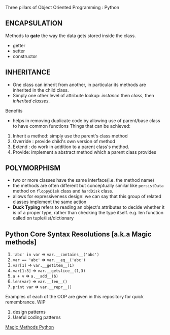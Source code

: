 
Three pillars of Object Oriented Programming : Python

## ENCAPSULATION
Methods to **gate** the way the data gets stored inside the class.
 
- getter 
- setter  
- constructor

## INHERITANCE
- One class can inherit from another, in particular its methods are inherited in the child class. 
- Simply one other level of attribute lookup: _instance_ then _class_, then _inherited classes_.

Benefits
- helps in removing duplicate code by allowing use of parent/base class to have common functions
Things that can be achieved:
 1. Inherit a method: simply use the parent's class method
 2. Override : provide child's own version of method
 3. Extend : do work in addition to a parent class's method.
 4. Provide: implement a abstract method which a parent class provides

## POLYMORPHISM
- two or more classes have the same interface(i.e. the method name)
- the methods are often different but conceptually similar like `persistData` method on `floppyDisk` class and `hardDisk` class.
- allows for expressiveness design: we can say that this group of related classes implement the same action 
- **Duck Typing** refers to reading an object's attributes to decide whether it is of a proper type, rather than checking the type itself.
e.g. len function called on tuple/list/dictionary 


## Python Core Syntax Resolutions [a.k.a Magic methods]
1. ```'abc' in var```   =>  ```var.__contains__('abc')```
2. ```var == 'abc'```   =>  ```var.__eq__('abc')```
3. ```var[1]``` => ```var.__getitem__(1)```
4. ```var[1:3]``` => ```var.__getslice__(1,3)```
5. ```a + v``` => ```a.__add__(b)```
6. ```len(var)``` => ```var.__len__()```
7. ```print var``` => ```var.__repr__()```


Examples of each of the OOP are given in this repository for quick remembrance. 
WIP
1. design patterns
2. Useful coding patterns

[Magic Methods Python](https://github.com/RafeKettler/magicmethods)